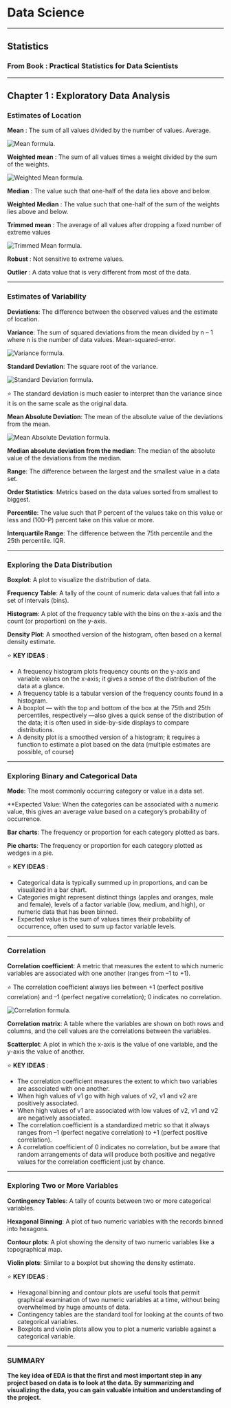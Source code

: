 # Data Science

-----------------------------------------------------------

## Statistics
### From Book : Practical Statistics for Data Scientists

-----------------------------------------------------------

## Chapter 1 : Exploratory Data Analysis

### Estimates of Location
**Mean** : 
The sum of all values divided by the number of values. Average.

![Mean formula.](/im/mean.png)

**Weighted mean** : 
The sum of all values times a weight divided by the sum of the weights.

![Weighted Mean formula.](/im/weightedmean.png)

**Median** : 
The value such that one-half of the data lies above and below.

**Weighted Median** : 
The value such that one-half of the sum of the weights lies above and below.

**Trimmed mean** : 
The average of all values after dropping a fixed number of extreme values

![Trimmed Mean formula.](/im/trimmedmean.png)
 
**Robust** :
 Not sensitive to extreme values.
 
**Outlier** :
 A data value that is very different from most of the data.
 
 -----------------------------------------------------------
### Estimates of Variability

**Deviations**:
The difference between the observed values and the estimate of location.

**Variance**:
The sum of squared deviations from the mean divided by n – 1 where n is the number of data values. Mean-squared-error.

![Variance formula.](/im/var.png)

**Standard Deviation**:
The square root of the variance.

![Standard Deviation formula.](/im/std.png)

:star: The standard deviation is much easier to interpret than the variance since it is on the same scale as the original data.

**Mean Absolute Deviation**:
The mean of the absolute value of the deviations from the mean.

![Mean Absolute Deviation formula.](/im/meanabsdev.png)

**Median absolute deviation from the median**:
The median of the absolute value of the deviations from the median.

**Range**:
The difference between the largest and the smallest value in a data set.

**Order Statistics**:
Metrics based on the data values sorted from smallest to biggest.

**Percentile**:
The value such that P percent of the values take on this value or less and (100–P) percent take on this value or more.

**Interquartile Range**:
The difference between the 75th percentile and the 25th percentile. IQR.

 -----------------------------------------------------------
 
 ### Exploring the Data Distribution
 
 **Boxplot**:
 A plot to visualize the distribution of data.
 
 **Frequency Table**:
 A tally of the count of numeric data values that fall into a set of intervals (bins).
 
 **Histogram**:
 A plot of the frequency table with the bins on the x-axis and the count (or proportion) on the y-axis.
 
 **Density Plot**:
 A smoothed version of the histogram, often based on a kernal density estimate.
  
 :star: **KEY IDEAS** :
* A frequency histogram plots frequency counts on the y-axis and variable values on the x-axis; it gives a sense of the distribution of the data at a glance.
* A frequency table is a tabular version of the frequency counts found in a histogram.
* A boxplot — with the top and bottom of the box at the 75th and 25th percentiles, respectively —also gives a quick sense of the distribution of the data; it is often used in side-by-side displays to compare distributions.
* A density plot is a smoothed version of a histogram; it requires a function to estimate a plot based on the data (multiple estimates are possible, of course)

 -----------------------------------------------------------
 
 ### Exploring Binary and Categorical Data
 
 **Mode**:
 The most commonly occurring category or value in a data set.
 
 **Expected Value:
 When the categories can be associated with a numeric value, this gives an average value based on a category’s probability of occurrence.
 
 **Bar charts**:
 The frequency or proportion for each category plotted as bars.
 
 **Pie charts**:
 The frequency or proportion for each category plotted as wedges in a pie.

 :star: **KEY IDEAS** :
* Categorical data is typically summed up in proportions, and can be visualized in a bar chart.
* Categories might represent distinct things (apples and oranges, male and female), levels of a factor variable (low, medium, and high), or numeric data that has been binned.
* Expected value is the sum of values times their probability of occurrence, often used to sum up factor variable levels.
 
 -----------------------------------------------------------
 
 ### Correlation
 
 **Correlation coefficient**:
 A metric that measures the extent to which numeric variables are associated with one another (ranges from –1 to +1).
 
 :star: The correlation coefficient always lies between +1 (perfect positive correlation) and –1 (perfect negative correlation); 0 indicates no correlation.
 
 ![Correlation formula.](/im/corr.png)
 
 **Correlation matrix**:
 A table where the variables are shown on both rows and columns, and the cell values are the correlations between the variables.
 
 **Scatterplot**:
 A plot in which the x-axis is the value of one variable, and the y-axis the value of another.

  :star: **KEY IDEAS** :
* The correlation coefficient measures the extent to which two variables are associated with one another.
* When high values of v1 go with high values of v2, v1 and v2 are positively associated.
* When high values of v1 are associated with low values of v2, v1 and v2 are negatively associated.
* The correlation coefficient is a standardized metric so that it always ranges from –1 (perfect negative correlation) to +1 (perfect positive correlation).
* A correlation coefficient of 0 indicates no correlation, but be aware that random arrangements of data will produce both positive and negative values for the correlation coefficient just by chance.
 
 -----------------------------------------------------------
 
 ### Exploring Two or More Variables
 
 **Contingency Tables**:
 A tally of counts between two or more categorical variables.
 
 **Hexagonal Binning**:
 A plot of two numeric variables with the records binned into hexagons.
 
 **Contour plots**:
 A plot showing the density of two numeric variables like a topographical map.
 
 **Violin plots**:
 Similar to a boxplot but showing the density estimate.
 
   :star: **KEY IDEAS** :
* Hexagonal binning and contour plots are useful tools that permit graphical examination of two numeric variables at a time, without being overwhelmed by huge amounts of data.
* Contingency tables are the standard tool for looking at the counts of two categorical variables.
* Boxplots and violin plots allow you to plot a numeric variable against a categorical variable.

 -----------------------------------------------------------
 
 ### SUMMARY
 **The key idea of EDA is that the first and most important step in any project based on data is to look at the data. By summarizing and visualizing the data, you can gain valuable intuition and understanding of the project.**
 